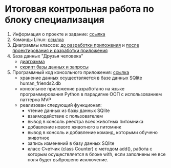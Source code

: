 # Итоговая контрольная работа по блоку специализация

1. Информация о проекте и задание: [ссылка](https://github.com/ElenaAgapitova/final_certification_programming/blob/master/%D0%98%D1%82%D0%BE%D0%B3%D0%BE%D0%B2%D0%B0%D1%8F%20%D0%BA%D0%BE%D0%BD%D1%82%D1%80%D0%BE%D0%BB%D1%8C%D0%BD%D0%B0%D1%8F%20%D1%80%D0%B0%D0%B1%D0%BE%D1%82%D0%B0.pdf)
2. Команды Linux: [ссылка](https://github.com/ElenaAgapitova/final_certification_programming/blob/master/Linux.pdf)
3. Диаграммы классов: [до разработки приложения](https://github.com/ElenaAgapitova/final_certification_programming/blob/master/diagrams/%D0%94%D0%B8%D0%B0%D0%B3%D1%80%D0%B0%D0%BC%D0%BC%D0%B0%20%D0%BA%D0%BB%D0%B0%D1%81%D1%81%D0%BE%D0%B2.png) и [после проектирования и разработки приложения](https://github.com/ElenaAgapitova/final_certification_programming/blob/master/diagrams/%D0%94%D0%B8%D0%B0%D0%B3%D1%80%D0%B0%D0%BC%D0%BC%D0%B0%20%D0%BA%D0%BB%D0%B0%D1%81%D1%81%D0%BE%D0%B2%20%D0%BF%D1%80%D0%B8%D0%BB%D0%BE%D0%B6%D0%B5%D0%BD%D0%B8%D1%8F.png)
4. База данных "Друзья человека"
    * [диаграмма](https://github.com/ElenaAgapitova/final_certification_programming/blob/master/database/DB_human_friends.jpg)
    * [скрипт базы данных и запросы](https://github.com/ElenaAgapitova/final_certification_programming/blob/master/database/Human_friends.sql)
5. Программный код консольного приложения: [ссылка](https://github.com/ElenaAgapitova/final_certification_programming/tree/master/App)
    * хранение данных осуществляется в базе данных SQlite human_friends2.db
    * консольное приложение разработано на языке программирования Python в парадигме ООП c использованием паттерна MVP
    * реализован следующий функционал:
        * чтение данных из базы данных SQlite
        * взаимодействие с пользователем 
        * вывод в консоль реестра всех животных питомника
        * добавление нового животного в питомник
        * вывод в консоль и добавление команд, которыми обучено животное
        * запись изменений в базу данных SQlite
        * класс Счетчик (class Counter) с методом add(), работа с которым осуществляется в блоке with, если заполнены не все поля будет выброшено исключение.
